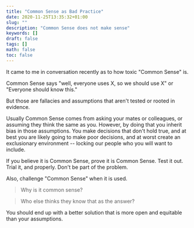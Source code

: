 ```yaml
---
title: "Common Sense as Bad Practice"
date: 2020-11-25T13:35:32+01:00
slug: ""
description: "Common Sense does not make sense"
keywords: []
draft: false
tags: []
math: false
toc: false
---
```


It came to me in conversation recently as to how toxic "Common Sense" is.

Common Sense says "well, everyone uses X, so we should use X" or "Everyone should know this."

But those are fallacies and assumptions that aren't tested or rooted in evidence.

Usually Common Sense comes from asking your mates or colleagues, or assuming they think the same as you. However, by doing that you inherit bias in those assumptions. You make decisions that don't hold true, and at best you are likely going to make poor decisions, and at worst create an exclusionary environment -- locking our people who you will want to include.

If you believe it is Common Sense, prove it is Common Sense. Test it out. Trial it, and properly. Don't be part of the problem.

Also, challenge "Common Sense" when it is used.

> Why is it common sense?

> Who else thinks they know that as the answer?

You should end up with a better solution that is more open and equitable than your assumptions.
